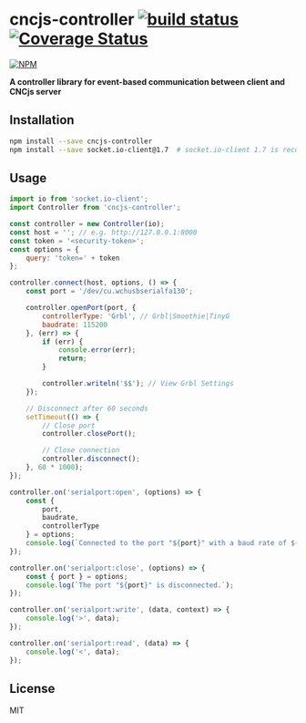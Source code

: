 # cncjs-controller [![build status](https://travis-ci.org/cncjs/cncjs-controller.svg?branch=master)](https://travis-ci.org/cncjs/cncjs-controller) [![Coverage Status](https://coveralls.io/repos/github/cncjs/cncjs-controller/badge.svg?branch=master)](https://coveralls.io/github/cncjs/cncjs-controller?branch=master)

[![NPM](https://nodei.co/npm/cncjs-controller.png?downloads=true&stars=true)](https://www.npmjs.com/package/cncjs-controller)

**A controller library for event-based communication between client and CNCjs server**
 
## Installation

```sh
npm install --save cncjs-controller
npm install --save socket.io-client@1.7  # socket.io-client 1.7 is recommended
```

## Usage

```js
import io from 'socket.io-client';
import Controller from 'cncjs-controller';

const controller = new Controller(io);
const host = ''; // e.g. http://127.0.0.1:8000
const token = '<security-token>';
const options = {
    query: 'token=' + token
};

controller.connect(host, options, () => {
    const port = '/dev/cu.wchusbserialfa130';

    controller.openPort(port, {
        controllerType: 'Grbl', // Grbl|Smoothie|TinyG
        baudrate: 115200
    }, (err) => {
        if (err) {
            console.error(err);
            return;
        }

        controller.writeln('$$'); // View Grbl Settings
    });

    // Disconnect after 60 seconds
    setTimeout(() => {
        // Close port
        controller.closePort();

        // Close connection
        controller.disconnect();
    }, 60 * 1000);
});

controller.on('serialport:open', (options) => {
    const {
        port,
        baudrate,
        controllerType
    } = options;
    console.log(`Connected to the port "${port}" with a baud rate of ${baudrate}.`, { port, baudrate });
});

controller.on('serialport:close', (options) => {
    const { port } = options;
    console.log(`The port "${port}" is disconnected.`);
});

controller.on('serialport:write', (data, context) => {
    console.log('>', data);
});

controller.on('serialport:read', (data) => {
    console.log('<', data);
});
```

## License

MIT
